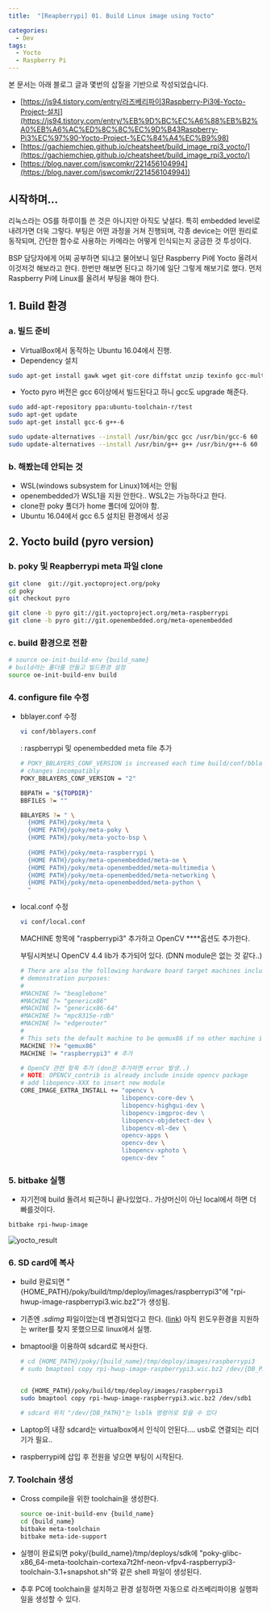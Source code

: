 ```yaml
---
title:  "[Reapberrypi] 01. Build Linux image using Yocto"

categories:
  - Dev
tags:
  - Yocto
  - Raspberry Pi
---
```


본 문서는 아래 블로그 글과 몇번의 삽질을 기반으로 작성되었습니다. 

- [https://js94.tistory.com/entry/라즈베리파이3Raspberry-Pi3에-Yocto-Project-설치](https://js94.tistory.com/entry/%EB%9D%BC%EC%A6%88%EB%B2%A0%EB%A6%AC%ED%8C%8C%EC%9D%B43Raspberry-Pi3%EC%97%90-Yocto-Project-%EC%84%A4%EC%B9%98)
- [https://gachiemchiep.github.io/cheatsheet/build_image_rpi3_yocto/](https://gachiemchiep.github.io/cheatsheet/build_image_rpi3_yocto/)
- [https://blog.naver.com/jswcomkr/221456104994](https://blog.naver.com/jswcomkr/221456104994))


## 시작하며...

 리눅스라는 OS를 하루이틀 쓴 것은 아니지만 아직도 낮설다. 특히 embedded level로 내려가면 더욱 그렇다.  부팅은 어떤 과정을 거쳐 진행되며, 각종 device는 어떤 원리로 동작되며, 간단한 함수로 사용하는 카메라는 어떻게 인식되는지 궁금한 것 투성이다.  

  BSP 담당자에게 어찌 공부하면 되냐고 물어보니 일단 Raspberry Pi에 Yocto 올려서 이것저것 해보라고 한다. 한번만 해보면 된다고 하기에 일단 그렇게 해보기로 했다. 먼저 Raspberry Pi에 Linux를 올려서 부팅을 해야 한다.

## 1. Build 환경

### a. 빌드 준비

- VirtualBox에서 동작하는 Ubuntu 16.04에서 진행.
- Dependency 설치

```bash
sudo apt-get install gawk wget git-core diffstat unzip texinfo gcc-multilib build-essential chrpath socat cpio python python3 python3-pip python3-pexpect xz-utils debianutils iputils-ping libsdl1.2-dev xterm bmap-tools
```

- Yocto pyro 버전은 gcc 6이상에서 빌드된다고 하니 gcc도 upgrade 해준다.

```bash
sudo add-apt-repository ppa:ubuntu-toolchain-r/test
sudo apt-get update
sudo apt-get install gcc-6 g++-6

sudo update-alternatives --install /usr/bin/gcc gcc /usr/bin/gcc-6 60
sudo update-alternatives --install /usr/bin/g++ g++ /usr/bin/g++-6 60
```

### b. 해봤는데 안되는 것

- WSL(windows subsystem for Linux)1에서는 안됨 
- openembedded가 WSL1을 지원 안한다.. WSL2는 가능하다고 한다.
- clone한 poky 폴더가 home 폴더에 있어야 함.
- Ubuntu 16.04에서 gcc 6.5 설치된 환경에서 성공

## 2. Yocto build (pyro version)

### b. poky 및 Reapberrypi meta 파일 clone

```bash
git clone  git://git.yoctoproject.org/poky
cd poky
git checkout pyro

git clone -b pyro git://git.yoctoproject.org/meta-raspberrypi
git clone -b pyro git://git.openembedded.org/meta-openembedded
```

### c. build 환경으로 전환

```bash
# source oe-init-build-env {build_name}
# build라는 폴더를 만들고 빌드환경 설정
source oe-init-build-env build
```

### 4. configure file 수정

- bblayer.conf 수정

    ```bash
    vi conf/bblayers.conf
    ```

    : raspberrypi 및 openembedded meta file 추가

    ```bash
    # POKY_BBLAYERS_CONF_VERSION is increased each time build/conf/bblayers.conf
    # changes incompatibly
    POKY_BBLAYERS_CONF_VERSION = "2"

    BBPATH = "${TOPDIR}"
    BBFILES ?= ""

    BBLAYERS ?= " \
      {HOME PATH}/poky/meta \
      {HOME PATH}/poky/meta-poky \
      {HOME PATH}/poky/meta-yocto-bsp \
      
      {HOME PATH}/poky/meta-raspberrypi \
      {HOME PATH}/poky/meta-openembedded/meta-oe \
      {HOME PATH}/poky/meta-openembedded/meta-multimedia \
      {HOME PATH}/poky/meta-openembedded/meta-networking \
      {HOME PATH}/poky/meta-openembedded/meta-python \
      "
    ```

- local.conf 수정

    ```bash
    vi conf/local.conf
    ```

    MACHINE 항목에 "raspberrypi3" 추가하고 OpenCV ****옵션도 추가한다. 

    부팅시켜보니 OpenCV 4.4 lib가 추가되어 있다. (DNN module은 없는 것 같다..)

    ```bash
    # There are also the following hardware board target machines included for
    # demonstration purposes:
    #
    #MACHINE ?= "beaglebone"
    #MACHINE ?= "genericx86"
    #MACHINE ?= "genericx86-64"
    #MACHINE ?= "mpc8315e-rdb"
    #MACHINE ?= "edgerouter"
    #
    # This sets the default machine to be qemux86 if no other machine is selected:
    MACHINE ??= "qemux86"
    MACHINE ?= "raspberrypi3" # 추가

    # OpenCV 관련 항목 추가 (dnn은 추가하면 error 발생..)
    # NOTE: OPENCV_contrib is already include inside opencv package
    # add libopencv-XXX to insert new module 
    CORE_IMAGE_EXTRA_INSTALL += "opencv \
                                libopencv-core-dev \
                                libopencv-highgui-dev \
                                libopencv-imgproc-dev \ 
                                libopencv-objdetect-dev \
                                libopencv-ml-dev \
                                opencv-apps \
                                opencv-dev \
                                libopencv-xphoto \
                                opencv-dev "
    ```

### 5. bitbake 실행

- 자기전에 build 돌려서 퇴근하니 끝나있었다.. 가상머신이 아닌 local에서 하면 더 빠를것이다.

```bash
bitbake rpi-hwup-image
```

![yocto_result](https://jerogar.github.io/img/Yocto1/yocto1.png)


### 6. SD card에 복사

- build 완료되면 "{HOME_PATH}/poky/build/tmp/deploy/images/raspberrypi3"에 "rpi-hwup-image-raspberrypi3.wic.bz2"가 생성됨.
- 기존엔 *.sdimg* 파일이었는데 변경되었다고 한다. ([link](https://github.com/agherzan/meta-raspberrypi/issues/637)) 아직 윈도우환경을 지원하는 writer를 찾지 못했으므로 linux에서 실행.
- bmaptool을 이용하여 sdcard로 복사한다.

    ```bash
    # cd {HOME_PATH}/poky/{build_name}/tmp/deploy/images/raspberrypi3
    # sudo bmaptool copy rpi-hwup-image-raspberrypi3.wic.bz2 /dev/{DB_PATH}
    
    
    cd {HOME_PATH}/poky/build/tmp/deploy/images/raspberrypi3
    sudo bmaptool copy rpi-hwup-image-raspberrypi3.wic.bz2 /dev/sdb1

    # sdcard 위치 "/dev/{DB_PATH}"는 lsblk 명령어로 찾을 수 있다
    ```

- Laptop의 내장 sdcard는 virtualbox에서 인식이 안된다.... usb로 연결되는 리더기가 필요..
- raspberrypi에 삽입 후 전원을 넣으면 부팅이 시작된다.


### 7. Toolchain 생성

- Cross compile을 위한 toolchain을 생성한다. 

    ```bash
    source oe-init-build-env {build_name}
    cd {build_name}
    bitbake meta-toolchain
    bitbake meta-ide-support
    ```
- 실행이 완료되면 poky/{build_name}/tmp/deploys/sdk에 "poky-glibc-x86_64-meta-toolchain-cortexa7t2hf-neon-vfpv4-raspberrypi3-toolchain-3.1+snapshot.sh"와 같은 shell 파일이 생성된다.
- 추후 PC에 toolchain을 설치하고 환경 설정하면 자동으로 라즈베리파이용 실행파일을 생성할 수 있다.
